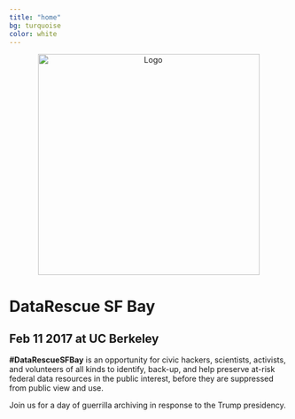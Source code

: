```yaml
---
title: "home"
bg: turquoise     
color: white  
---
```


<div class="row" align="center">
  <img src={{site-url}}"/img/logo_clear.png" alt="Logo" class="img-responsive" style="height:400px;"/>
 </div>

# DataRescue SF Bay

## Feb 11 2017 at UC Berkeley

**\#DataRescueSFBay** is an opportunity for civic hackers, scientists, activists, and volunteers of all kinds to identify, back-up, and help preserve at-risk federal data resources in the public interest, before they are suppressed from public view and use. 

Join us for a day of guerrilla archiving in response to the Trump presidency.
